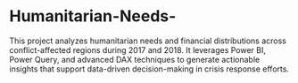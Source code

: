 # Humanitarian-Needs-
This project analyzes humanitarian needs and financial distributions across conflict-affected regions during 2017 and 2018. It leverages Power BI, Power Query, and advanced DAX techniques to generate actionable insights that support data-driven decision-making in crisis response efforts.
